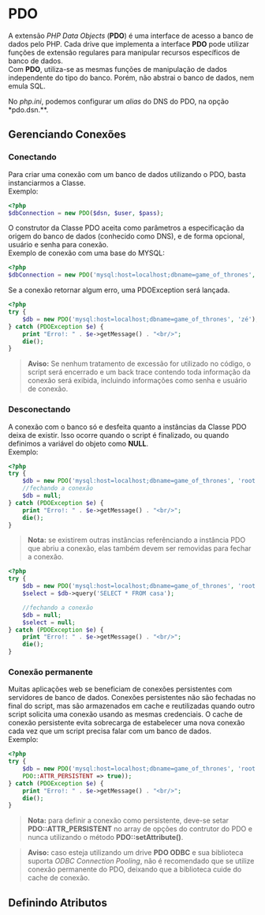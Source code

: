 # PDO

A extensão *PHP Data Objects* (**PDO**) é uma interface de acesso a banco de dados pelo PHP. Cada drive que implementa a interface **PDO** pode utilizar funções de extensão regulares para manipular recursos específicos de banco de dados.  
Com **PDO**, utiliza-se as mesmas funções de manipulação de dados independente do tipo do banco. Porém, não abstrai o banco de dados, nem emula SQL.

No *php.ini*, podemos configurar um *alias* do DNS do PDO, na opção *pdo.dsn.**.

## Gerenciando Conexões

### Conectando
Para criar uma conexão com um banco de dados utilizando o PDO, basta instanciarmos a Classe.  
Exemplo:
````php
<?php
$dbConnection = new PDO($dsn, $user, $pass);
````
O construtor da Classe PDO aceita como parâmetros a especificação da origem do banco de dados (conhecido como DNS), e de forma opcional, usuário e senha para conexão.  
Exemplo de conexão com uma base do MYSQL:
````php
<?php
$dbConnection = new PDO('mysql:host=localhost;dbname=game_of_thrones', 'root');
````

Se a conexão retornar algum erro, uma PDOException será lançada.
````php
<?php
try {
    $db = new PDO('mysql:host=localhost;dbname=game_of_thrones', 'zé');
} catch (PDOException $e) {
    print "Erro!: " . $e->getMessage() . "<br/>";
    die();
}
````
> **Aviso:** Se nenhum tratamento de excessão for utilizado no código, o script será encerrado e um  back trace contendo toda informação da conexão será exibida, incluindo informações como senha e usuário de conexão.

### Desconectando
A conexão com o banco só e desfeita quanto a instâncias da Classe PDO deixa de existir. Isso ocorre quando o script é finalizado, ou quando definimos a variável do objeto como **NULL**.  
Exemplo:
````php
<?php
try {
    $db = new PDO('mysql:host=localhost;dbname=game_of_thrones', 'root');
    //fechando a conexão
    $db = null;
} catch (PDOException $e) {
    print "Erro!: " . $e->getMessage() . "<br/>";
    die();
}
````

>**Nota:** se existirem outras instâncias referênciando a instância PDO que abriu a conexão, elas também devem ser removidas para fechar a conexão.

````php
<?php
try {
    $db = new PDO('mysql:host=localhost;dbname=game_of_thrones', 'root');
    $select = $db->query('SELECT * FROM casa');

    //fechando a conexão
    $db = null;
    $select = null;
} catch (PDOException $e) {
    print "Erro!: " . $e->getMessage() . "<br/>";
    die();
}
````

### Conexão permanente
Muitas aplicações web se beneficiam de conexões persistentes com servidores de banco de dados. Conexões persistentes não são fechadas no final do script, mas são armazenados em cache e reutilizadas quando outro script solicita uma conexão usando as mesmas credenciais. O cache de conexão persistente  evita sobrecarga de estabelecer uma nova conexão cada vez que um script precisa falar com um banco de dados.  
Exemplo:
````php
<?php
try {
    $db = new PDO('mysql:host=localhost;dbname=game_of_thrones', 'root', '', array(
    PDO::ATTR_PERSISTENT => true));
} catch (PDOException $e) {
    print "Erro!: " . $e->getMessage() . "<br/>";
    die();
}
````
>**Nota:** para definir a conexão como persistente, deve-se setar **PDO::ATTR_PERSISTENT** no array de opções do contrutor do PDO e nunca utilizando o método **PDO::setAttribute()**.

>**Aviso:** caso esteja utilizando um drive **PDO ODBC** e sua biblioteca suporta *ODBC Connection Pooling*, não é recomendado que se utilize conexão permanente do PDO, deixando que a biblioteca cuide do cache de conexão.

## Definindo Atributos
